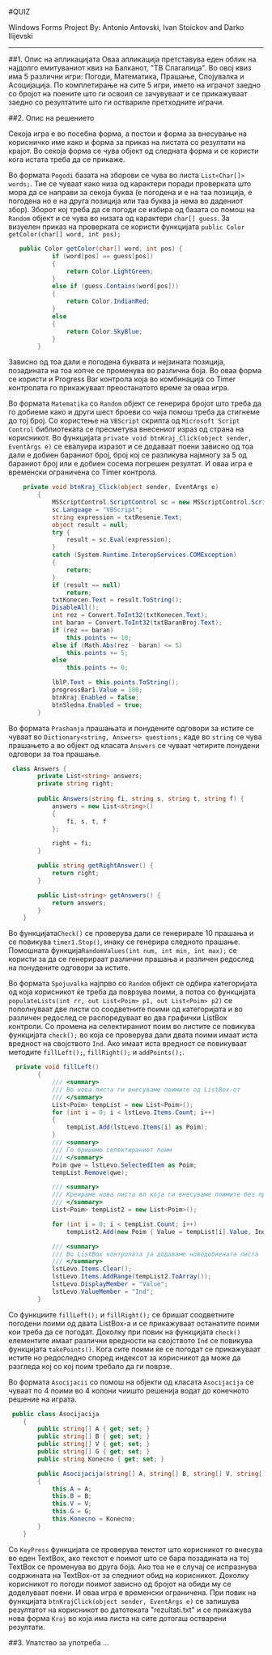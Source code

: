 #QUIZ

Windows Forms Project By: Antonio Antovski, Ivan Stoickov and Darko Ilijevski

---
##1. Опис на апликацијата
Оваа апликација претставува еден облик на најдолго емитуваниот квиз на Балканот, "ТВ Слагалица". Во овој квиз има 5 различни игри: Погоди, Математика, Прашање, Спојувалка и Асоцијација. По комплетирање на сите 5 игри, името на играчот заедно со бројот на поените што ги освоил се зачувуваат и се прикажуваат заедно со резултатите што ги оствариле претходните играчи.

##2. Опис на решението

Секоја игра е во посебна форма, а постои и форма за внесување на корисничко име како и форма за приказ на листата со резултати на крајот. Во секоја форма се чува објект од следната форма и се користи кога истата треба да се прикаже.

Во формата `Pogodi` базата на зборови се чува во листа `List<Char[]> words;`. Тие се чуваат како низа од карактери поради проверката што мора да се направи за секоја буква (е погодена и е на таа позиција, е погодена но е на друга позиција или таа буква ја нема во дадениот збор). Зборот кој треба да се погоди се избира од базата со помош на `Random` објект и се чува во низата од карактери `char[] guess`. За визуелен приказ на проверката се користи функцијата `public Color getColor(char[] word, int pos);`
```c#
   public Color getColor(char[] word, int pos) {
            if (word[pos] == guess[pos])
            {
                return Color.LightGreen;
            }
            else if (guess.Contains(word[pos]))
            {
                return Color.IndianRed;
            }
            else
            {
                return Color.SkyBlue;
            }
        }
```
Зависно од тоа дали е погодена буквата и нејзината позиција, позадината на тоа копче се променува во различна боја. Во оваа форма се користи и Progress Bar контрола која во комбинација со Timer контролата го прикажуваат преостанатото време за оваа игра.

Во формата `Matematika` со `Random` објект се генерира бројот што треба да го добиеме како и други шест броеви со чија помош треба да стигнеме до тој број. Со користење на `VBScript` скрипта од `Microsoft Script Control` библиотеката се пресметува внесениот израз од страна на корисникот.
Во функцијата `private void btnKraj_Click(object sender, EventArgs e)` се евалуира изразот и се додаваат поени зависно од тоа дали е добиен бараниот број, број кој се разликува најмногу за 5 од бараниот број или е добиен сосема погрешен резултат. 
И оваа игра е временски ограничена со Timer контрола.
```c# 
	private void btnKraj_Click(object sender, EventArgs e)
        {
            MSScriptControl.ScriptControl sc = new MSScriptControl.ScriptControl();
            sc.Language = "VBScript";
            string expression = txtResenie.Text;
            object result = null;
            try {
                result = sc.Eval(expression);
            }
            catch (System.Runtime.InteropServices.COMException)
            {
                return;
            }
            if (result == null)
                return;
            txtKonecen.Text = result.ToString();
            DisableAll();
            int rez = Convert.ToInt32(txtKonecen.Text);
            int baran = Convert.ToInt32(txtBaranBroj.Text);
            if (rez == baran)
                this.points += 10;
            else if (Math.Abs(rez - baran) <= 5)
                this.points += 5;
            else
                this.points += 0;

            lblP.Text = this.points.ToString();
            progressBar1.Value = 100;
            btnKraj.Enabled = false;
            btnSledna.Enabled = true;
        }
```

Во формата `Prashanjа` прашањата и понудените одговори за истите се чуваат во `Dictionary<string, Answers> questions;` каде во `string` се чува прашањето а во објект од класата `Answers` се чуваат четирите понудени одговори за тоа прашање.
```c#
 class Answers {
        private List<string> answers;
        private string right;
       
        public Answers(string fi, string s, string t, string f) {
            answers = new List<string>()
            {
                fi, s, t, f
            };

            right = fi;
        }

        public string getRightAnswer() {
            return right;
        }

        public List<string> getAnswers() {
            return answers;
        }
    }
```
Во функцијата`Check()` се проверува дали се генерирале 10 прашања и се повикува `timer1.Stop()`, инаку се генерира следното прашање. Помошната функција`RandomValues(int num, int min, int max);` се користи за да се генерираат различни прашања и различен редослед на понудените одговори за истите.

Во формата `Spojuvalka` најпрво со `Random` објект се одбира категоријата од која корисникот ќе треба да поврзува поими, а потоа со функцијата `populateLists(int rr, out List<Poim> p1, out List<Poim> p2)` се пополнуваат две листи со соодветните поими од категоријата и во различен редослед се распоредуваат во два графички ListBox контроли. Со промена на селектираниот поим во листите се повикува функцијата `check();` во која се проверува дали двата поими имаат иста вредност на својството `Ind`. Ако имаат иста вредност се повикуваат методите `fillLeft();`, `fillRight();` и `addPoints();`.
```c#
  private void fillLeft()
        {
            /// <summary>
            /// Во нова листа ги внесуваме поимите од ListBox-от 
            /// </summary>
            List<Poim> tempList = new List<Poim>();
            for (int i = 0; i < lstLevo.Items.Count; i++)
            {
                tempList.Add(lstLevo.Items[i] as Poim);
            }
            /// <summary>
            /// Го бришеме селектираниот поим
            /// </summary>
            Poim qwe = lstLevo.SelectedItem as Poim;
            tempList.Remove(qwe);

            /// <summary>
            /// Креираме нова листа во која ги внесуваме поимите без претходно избришаниот
            /// </summary>
            List<Poim> tempList2 = new List<Poim>();

            for (int i = 0; i < tempList.Count; i++)
                tempList2.Add(new Poim { Value = tempList[i].Value, Ind = tempList[i].Ind });

            /// <summary>
            /// Во ListBox контролата ја додаваме новодобиената листа
            /// </summary>
            lstLevo.Items.Clear();
            lstLevo.Items.AddRange(tempList2.ToArray());
            lstLevo.DisplayMember = "Value";
            lstLevo.ValueMember = "Ind";
        }
```
Со функциите `fillLeft();` и `fillRight();` се бришат соодветните погодени поими од двата ListBox-a и се прикажуваат останатите поими кои треба да се погодат. Доколку при повик на функцијата `check()` елементите имаат различни вредности на својството `Ind` се повикува функцијата `takePoints()`. Кога сите поими ќе се погодат се прикажуваат истите но редоследно според индексот за корисникот да може да разгледа кој со кој поим требало да ги поврзе.

Во формата `Asocijacii` со помош на објекти од класата `Asocijacija` се чуваат по 4 поими во 4 колони чиишто решенија водат до конечното решение на играта.
```c#
 public class Asocijacija
    {
        public string[] A { get; set; }
        public string[] B { get; set; }
        public string[] V { get; set; }
        public string[] G { get; set; }
        public string Konecno { get; set; }

        public Asocijacija(string[] A, string[] B, string[] V, string[] G, string Konecno)
        {
            this.A = A;
            this.B = B;
            this.V = V;
            this.G = G;
            this.Konecno = Konecno;
        }
    }
```
Со `KeyPress` функцијата се проверува текстот што корисникот го внесува во еден TextBox, ако текстот е поимот што се бара позадината на тој TextBox се променува во друга боја. Ако тоа не е случај се испразнува содржината на TextBox-от за следниот обид на корисникот. Доколку корисникот го погоди поимот зависно од бројот на обиди му се доделуваат поени. И оваа игра е временски ограничена.
При повик на функцијата `btnKrajClick(object sender, EventArgs e)` се запишува резултатот на корисникот во датотеката "rezultati.txt" и се прикажува нова форма `Kraj` во која има листа на сите дотогаш остварени резултати.

##3. Упатство за употреба
...
